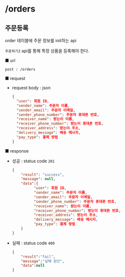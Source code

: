 # /orders

## 주문등록

order 테이블에 주문 정보를 init하는 api

`주문하기2` api를 통해 특정 상품을 등록해야 한다.

■ url

 `post : /orders`

■ request

- request body : json

  ```json
  {
    "user": 회원 ID,
    "sender_name": 주문자 이름,
    "sender_email": 주문자 이메일,
    "sender_phone_number": 주문자 휴대폰 번호,
    "receiver_name": 받는이 이름,
    "receiver_phone_number": 받는이 휴대폰 번호,
    "receiver_address": 받는이 주소,
    "delivery_message": 배송 메시지,
    "pay_type": 결제 방법
  }
  ```


■ response

- 성공  : status code `201`

  ```json
  {
      "result": "success", 
      "message": null, 
      "data":{ 
            "user": 회원 ID,
            "sender_name": 주문자 이름,
            "sender_email": 주문자 이메일,
            "sender_phone_number": 주문자 휴대폰 번호,
            "receiver_name": 받는이 이름,
            "receiver_phone_number": 받는이 휴대폰 번호,
            "receiver_address": 받는이 주소,
            "delivery_message": 배송 메시지,
            "pay_type": 결제 방법
      }
  }
  ```
  
- 실패 : status code `400`

  ```json
  {
      "result":"fail",
      "message":"실패 원인",
      "data":null
  }
  ```
